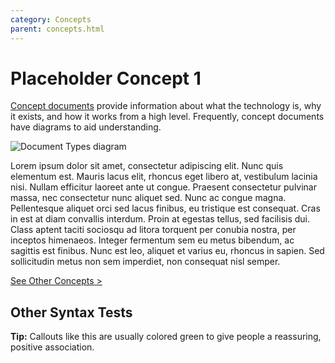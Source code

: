 ```yaml
---
category: Concepts
parent: concepts.html
---
```

# Placeholder Concept 1

[Concept documents](concepts.html) provide information about what the technology is, why it exists, and how it works from a high level. Frequently, concept documents have diagrams to aid understanding.

![Document Types diagram](img/doc-types.png)

Lorem ipsum dolor sit amet, consectetur adipiscing elit. Nunc quis elementum est. Mauris lacus elit, rhoncus eget libero at, vestibulum lacinia nisi. Nullam efficitur laoreet ante ut congue. Praesent consectetur pulvinar massa, nec consectetur nunc aliquet sed. Nunc ac congue magna. Pellentesque aliquet orci sed lacus finibus, eu tristique est consequat. Cras in est at diam convallis interdum. Proin at egestas tellus, sed facilisis dui. Class aptent taciti sociosqu ad litora torquent per conubia nostra, per inceptos himenaeos. Integer fermentum sem eu metus bibendum, ac sagittis est finibus. Nunc est leo, aliquet et varius eu, rhoncus in sapien. Sed sollicitudin metus non sem imperdiet, non consequat nisl semper.

[See Other Concepts >](concepts.html)

## Other Syntax Tests

**Tip:** Callouts like this are usually colored green to give people a reassuring, positive association.
